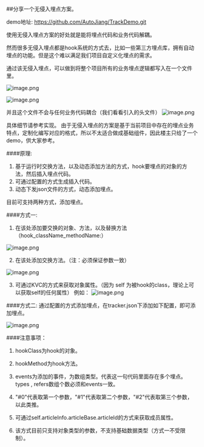 ##分享一个无侵入埋点方案。

demo地址: https://github.com/AutoJiang/TrackDemo.git

使用无侵入埋点方案的好处就是能将埋点代码和业务代码解耦。

然而很多无侵入埋点都是hook系统的方式去，比如一些第三方埋点库，拥有自动埋点的功能。但是这个难以满足我们项目自定义化埋点的需求。

通过该无侵入埋点，可以做到将整个项目所有的业务埋点逻辑都写入在一个文件里。

![image.png](https://upload-images.jianshu.io/upload_images/5353063-5c16a29041456c3f.png?imageMogr2/auto-orient/strip%7CimageView2/2/w/1240)


![image.png](https://upload-images.jianshu.io/upload_images/5353063-c7ef5b12fa5dfd81.png?imageMogr2/auto-orient/strip%7CimageView2/2/w/1240)

并且这个文件不会与任何业务代码耦合（我们看看引入的头文件）
![image.png](https://upload-images.jianshu.io/upload_images/5353063-b59099f067e7e7d2.png?imageMogr2/auto-orient/strip%7CimageView2/2/w/1240)

具体细节请参考实现。
由于无侵入埋点的方案是基于当前项目中存在的埋点业务特点，定制化编写对应的格式，所以不太适合做成基础组件，因此楼主只给了一个demo，供大家参考。

####原理:

1. 基于运行时交换方法，以及动态添加方法的方式，hook要埋点的对象的方法，然后插入埋点代码。
2. 可通过配置的方式生成插入代码。
3. 动态下发json文件的方式，动态添加埋点。


目前可支持两种方式，添加埋点。

####方式一:

1. 在该处添加要交换的对象、方法，以及替换方法 （hook_className_methodName:）

![image.png](https://upload-images.jianshu.io/upload_images/5353063-e191a1bd7524d348.png?imageMogr2/auto-orient/strip%7CimageView2/2/w/1240)



2. 在该处添加交换方法。（注：必须保证参数一致）

![image.png](https://upload-images.jianshu.io/upload_images/5353063-7f7093455a04cfc2.png?imageMogr2/auto-orient/strip%7CimageView2/2/w/1240)


3. 可通过KVC的方式来获取对象属性。（因为 self 为被hook的class，理论上可以获取self的任何属性）
例如：
![image.png](https://upload-images.jianshu.io/upload_images/5353063-029c06f7eb5b0787.png?imageMogr2/auto-orient/strip%7CimageView2/2/w/1240)

####方式二:
通过配置的方式添加埋点，在tracker.json下添加如下配置，即可添加埋点。

![image.png](https://upload-images.jianshu.io/upload_images/5353063-a587c65b901d9798.png?imageMogr2/auto-orient/strip%7CimageView2/2/w/1240)

####注意事项：

1. hookClass为hook的对象。

2. hookMethod为hook方法。

3. events为添加的事件，为数组类型。代表这一句代码里面存在多个埋点。types , refers数组个数必须和events一致。

4. "#0"代表取第一个参数，"#1"代表取第二个参数，"#2"代表取第三个参数，以此类推。

5. 可通过self.articleInfo.articleBase.articleId的方式来获取成员属性。
6. 该方式目前只支持对象类型的参数，不支持基础数据类型（方式一不受限制）。


